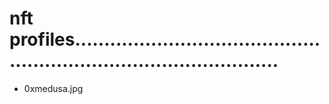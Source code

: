 # nft profiles........................................................................................
- 0xmedusa.jpg
